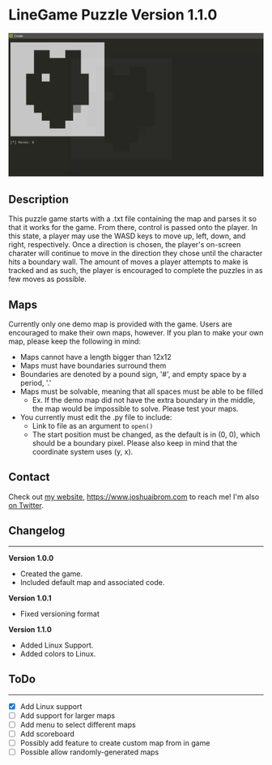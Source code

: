 # LineGame Puzzle Version 1.1.0

![Demo of the game.](media/game_demo.gif "Game Demo")

## Description
This puzzle game starts with a .txt file containing the map and parses it so
that it works for the game. From there, control is passed onto the player. In
this state, a player may use the WASD keys to move up, left, down, and right,
respectively. Once a direction is chosen, the player's on-screen charater will
continue to move in the direction they chose until the character hits a
boundary wall. The amount of moves a player attempts to make is tracked and as
such, the player is encouraged to complete the puzzles in as few moves as
possible.

## Maps
Currently only one demo map is provided with the game. Users are encouraged to
make their own maps, however. If you plan to make your own map, please keep the
following in mind:
* Maps cannot have a length bigger than 12x12
* Maps must have boundaries surround them
* Boundaries are denoted by a pound sign, '#', and empty space by a period, '.'
* Maps must be solvable, meaning that all spaces must be able to be filled
  * Ex. If the demo map did not have the extra boundary in the middle, the map
    would be impossible to solve. Please test your maps.
* You currently must edit the .py file to include:
  * Link to file as an argument to `open()`
  * The start position must be changed, as the default is in (0, 0), which
    should be a boundary pixel. Please also keep in mind that the coordinate
    system uses (y, x).

## Contact
Check out [my website](https://www.joshuaibrom.com),
<https://www.joshuaibrom.com> to reach me! I'm also
[on Twitter](https://twitter.com/FizzedMr).

## Changelog
---
**Version 1.0.0**

* Created the game.
* Included default map and associated code.

**Version 1.0.1**

* Fixed versioning format

**Version 1.1.0**

* Added Linux Support.
* Added colors to Linux.

## ToDo
---
- [X] Add Linux support
- [ ] Add support for larger maps
- [ ] Add menu to select different maps
- [ ] Add scoreboard
- [ ] Possibly add feature to create custom map from in game
- [ ] Possible allow randomly-generated maps
